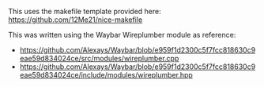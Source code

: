 This uses the makefile template provided here: https://github.com/12Me21/nice-makefile

This was written using the Waybar Wireplumber module as reference:

- https://github.com/Alexays/Waybar/blob/e959f1d2300c5f7fcc818630c9eae59d834024ce/src/modules/wireplumber.cpp
- https://github.com/Alexays/Waybar/blob/e959f1d2300c5f7fcc818630c9eae59d834024ce/include/modules/wireplumber.hpp
